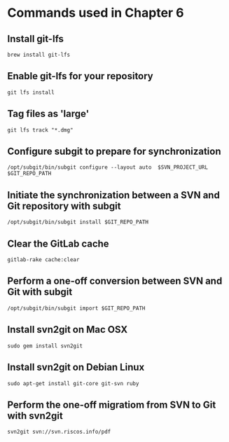 # Commands used in Chapter 6

## Install git-lfs
``` 
brew install git-lfs
```

## Enable git-lfs for your repository
``` 
git lfs install
``` 

## Tag files as 'large'
``` 
git lfs track "*.dmg"
``` 

## Configure subgit to prepare for synchronization
``` 
/opt/subgit/bin/subgit configure --layout auto  $SVN_PROJECT_URL $GIT_REPO_PATH
``` 

## Initiate the synchronization between a SVN and Git repository with subgit
``` 
/opt/subgit/bin/subgit install $GIT_REPO_PATH
``` 

## Clear the GitLab cache
``` 
gitlab-rake cache:clear
``` 

## Perform a one-off conversion between SVN and Git with subgit
``` 
/opt/subgit/bin/subgit import $GIT_REPO_PATH
```

## Install svn2git on Mac OSX
``` 
sudo gem install svn2git
``` 

## Install svn2git on Debian Linux
```
sudo apt-get install git-core git-svn ruby
``` 

## Perform the one-off migratiom from SVN to Git with svn2git
```
svn2git svn://svn.riscos.info/pdf 
``` 
